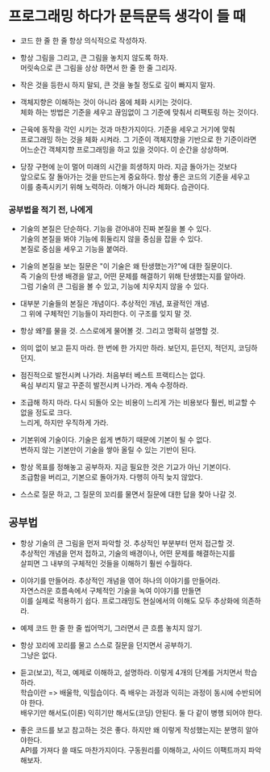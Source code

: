 # 프로그래밍 하다가 문득문득 생각이 들 때
* 코드 한 줄 한 줄 항상 의식적으로 작성하자.   

* 항상 그림을 그리고, 큰 그림을 놓치지 않도록 하자.  
머릿속으로 큰 그림을 상상 하면서 한 줄 한 줄 그리자.

* 작은 것을 등한시 하지 말되, 큰 것을 놓칠 정도로 깊이 빠지지 말자.   

* 객체지향은 이해하는 것이 아니라 몸에 체화 시키는 것이다.    
체화 하는 방법은 기준을 세우고 끊임없이 그 기준에 맞춰서 리팩토링 하는 것이다.    

* 근육에 동작을 각인 시키는 것과 마찬가지이다. 기준을 세우고 거기에 맞춰    
프로그래밍 하는 것을 체화 시켜라. 그 기준이 객체지향을 기반으로 한 기준이라면    
어느순간 객체지향 프로그래밍을 하고 있을 것이다. 이 순간을 상상하며.   

* 당장 구현에 눈이 멀어 미래의 시간을 희생하지 마라. 지금 돌아가는 것보다   
앞으로도 잘 돌아가는 것을 만드는게 중요하다. 항상 좋은 코드의 기준을 세우고   
이를 충족시키기 위해 노력하라. 이해가 아니라 체화다. 습관이다.   
### 공부법을 적기 전, 나에게
* 기술의 본질은 단순하다. 기능을 걷어내야 진짜 본질을 볼 수 있다.   
기술의 본질을 봐야 기능에 휘둘리지 않을 중심을 잡을 수 있다.   
본질로 중심을 세우고 기능을 붙여라.   

* 기술의 본질을 보는 질문은 "이 기술은 왜 탄생했는가?"에 대한 질문이다.   
즉 기술의 탄생 배경을 알고, 어떤 문제를 해결하기 위해 탄생했는지를 알아라.   
그럼 기술의 큰 그림을 볼 수 있고, 기능에 치우치지 않을 수 있다.  

* 대부분 기술들의 본질은 개념이다. 추상적인 개념, 포괄적인 개념.   
그 위에 구체적인 기능들이 자리한다. 이 구조를 잊지 말 것.   

* 항상 왜?를 물을 것. 스스로에게 물어볼 것. 그리고 명확히 설명할 것.   

* 의미 없이 보고 듣지 마라. 한 번에 한 가지만 하라. 보던지, 듣던지, 적던지, 코딩하던지.   

* 점진적으로 발전시켜 나가라. 처음부터 베스트 프랙티스는 없다.   
욕심 부리지 말고 꾸준히 발전시켜 나가라. 계속 수정하라.   

* 조급해 하지 마라. 다시 되돌아 오는 비용이 느리게 가는 비용보다 훨씬, 비교할 수 없을 정도로 크다.   
느리게, 하지만 우직하게 가라.   

* 기본위에 기술이다. 기술은 쉽게 변하기 때문에 기본이 될 수 없다.   
변하지 않는 기본만이 기술을 쌓아 올릴 수 있는 기반이 된다.   

* 항상 목표를 정해놓고 공부하자. 지금 필요한 것은 기교가 아닌 기본이다.     
조급함을 버리고, 기본으로 돌아가자. 다행히 아직 늦지 않았다.     

* 스스로 질문 하고, 그 질문의 꼬리를 물면서 질문에 대한 답을 찾아 나갈 것.       
## 공부법
* 항상 기술의 큰 그림을 먼저 파악할 것. 추상적인 부분부터 먼저 접근할 것.      
추상적인 개념을 먼저 접하고, 기술의 배경이나, 어떤 문제를 해결하는지를      
살피면 그 내부의 구체적인 것들을 이해하기 훨씬 수월하다.      
 
* 이야기를 만들어라. 추상적인 개념을 엮어 하나의 이야기를 만들어라.       
자연스러운 흐름속에서 구체적인 기술을 녹여 이야기를 만들면        
이를 실제로 적용하기 쉽다. 프로그래밍도 현실에서의 이해도 모두 추상화에 의존하라.        
 
* 예제 코드 한 줄 한 줄 씹어먹기, 그러면서 큰 흐름 놓치지 않기.     

* 항상 꼬리에 꼬리를 물고 스스로 질문을 던지면서 공부하기.        
그냥은 없다.       

* 듣고(보고), 적고, 예제로 이해하고, 설명하라. 이렇게 4개의 단계를 거치면서 학습하라.      
학습이란 => 배울학, 익힐습이다. 즉 배우는 과정과 익히는 과정이 동시에 수반되어야 한다.         
배우기만 해서도(이론) 익히기만 해서도(코딩) 안된다. 둘 다 같이 병행 되어야 한다.          

* 좋은 코드를 보고 참고하는 것은 좋다. 하지만 왜 이렇게 작성했는지는 분명히 알아야한다.   
  API를 가져다 쓸 때도 마찬가지이다. 구동원리를 이해하고, 사이드 이팩트까지 파악해보자.
